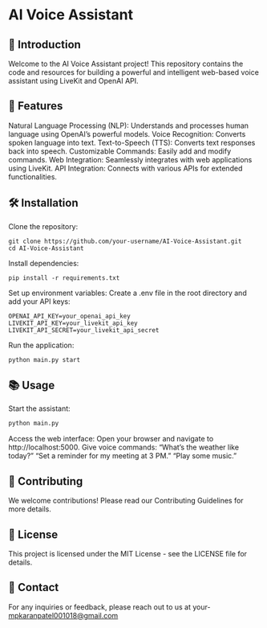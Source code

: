 # AI Voice Assistant

## 🚀 Introduction
Welcome to the AI Voice Assistant project! This repository contains the code and resources for building a powerful and intelligent web-based voice assistant using LiveKit and OpenAI API.

## 🌟 Features
Natural Language Processing (NLP): Understands and processes human language using OpenAI’s powerful models.
Voice Recognition: Converts spoken language into text.
Text-to-Speech (TTS): Converts text responses back into speech.
Customizable Commands: Easily add and modify commands.
Web Integration: Seamlessly integrates with web applications using LiveKit.
API Integration: Connects with various APIs for extended functionalities.


## 🛠️ Installation
Clone the repository:
```
git clone https://github.com/your-username/AI-Voice-Assistant.git
cd AI-Voice-Assistant
```
Install dependencies:
```
pip install -r requirements.txt
```
Set up environment variables: Create a .env file in the root directory and add your API keys:
```
OPENAI_API_KEY=your_openai_api_key
LIVEKIT_API_KEY=your_livekit_api_key
LIVEKIT_API_SECRET=your_livekit_api_secret
```
Run the application:
```
python main.py start
```
## 📚 Usage
Start the assistant:
```markdown
python main.py
```
Access the web interface: Open your browser and navigate to http://localhost:5000.
Give voice commands:
“What’s the weather like today?”
“Set a reminder for my meeting at 3 PM.”
“Play some music.”

## 🤝 Contributing
We welcome contributions! Please read our Contributing Guidelines for more details.

## 📄 License
This project is licensed under the MIT License - see the LICENSE file for details.

## 📧 Contact
For any inquiries or feedback, please reach out to us at your- mpkaranpatel001018@gmail.com
